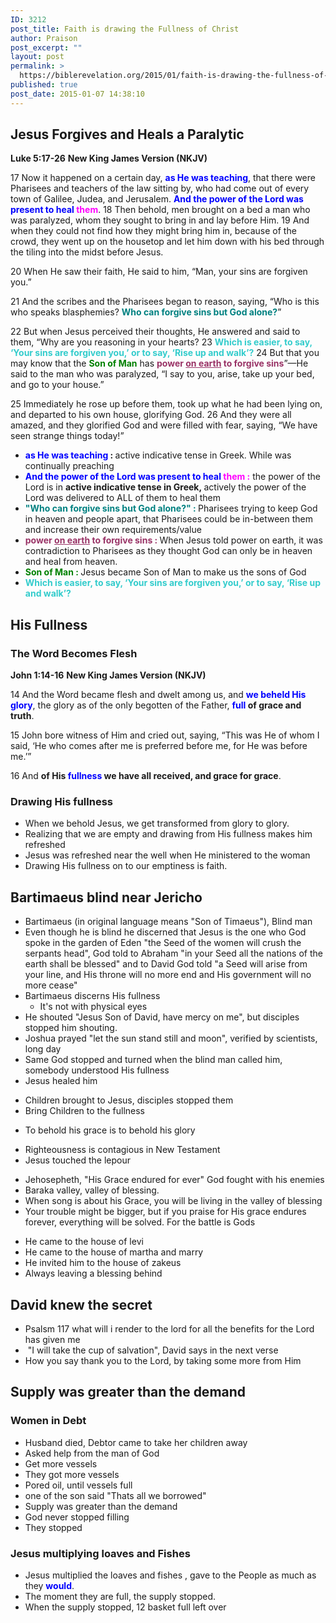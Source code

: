 ```yaml
---
ID: 3212
post_title: Faith is drawing the Fullness of Christ
author: Praison
post_excerpt: ""
layout: post
permalink: >
  https://biblerevelation.org/2015/01/faith-is-drawing-the-fullness-of-christ/
published: true
post_date: 2015-01-07 14:38:10
---
```

<h2>Jesus Forgives and Heals a Paralytic</h2>
<strong>Luke 5:17-26</strong>
<strong> New King James Version (NKJV)</strong>

17 Now it happened on a certain day, <span style="color: #0000ff;"><strong>as He was teaching</strong></span>, that there were Pharisees and teachers of the law sitting by, who had come out of every town of Galilee, Judea, and Jerusalem. <span style="color: #0000ff;"><strong>And the power of the Lord was present to heal <span style="color: #ff00ff;">them</span></strong></span>. 18 Then behold, men brought on a bed a man who was paralyzed, whom they sought to bring in and lay before Him. 19 And when they could not find how they might bring him in, because of the crowd, they went up on the housetop and let him down with his bed through the tiling into the midst before Jesus.

20 When He saw their faith, He said to him, “Man, your sins are forgiven you.”

21 And the scribes and the Pharisees began to reason, saying, “Who is this who speaks blasphemies? <span style="color: #008080;"><strong>Who can forgive sins but God alone?</strong></span>”

22 But when Jesus perceived their thoughts, He answered and said to them, “Why are you reasoning in your hearts? 23 <strong><span style="color: #33cccc;">Which is easier, to say, ‘Your sins are forgiven you,’ or to say, ‘Rise up and walk’?</span></strong> 24 But that you may know that the <span style="color: #008000;"><strong>Son of Man</strong></span> has <span style="color: #993366;"><strong>power <span style="text-decoration: underline;">on earth</span> to forgive sins</strong></span>”—He said to the man who was paralyzed, “I say to you, arise, take up your bed, and go to your house.”

25 Immediately he rose up before them, took up what he had been lying on, and departed to his own house, glorifying God. 26 And they were all amazed, and they glorified God and were filled with fear, saying, “We have seen strange things today!”
<ul>
	<li><strong><span style="color: #0000ff;">as He was teaching</span> : </strong>active indicative tense in Greek. While was continually preaching</li>
	<li><strong><span style="color: #0000ff;">And the power of the Lord was present to heal</span> <span style="color: #ff00ff;">them :</span></strong> the power of the Lord is in <strong>active indicative tense in Greek, </strong>actively the power of the Lord was delivered to ALL of them to heal them</li>
	<li><strong><span style="color: #008080;">"Who can forgive sins but God alone?" :</span> </strong>Pharisees trying to keep God in heaven and people apart, that Pharisees could be in-between them and increase their own requirements/value</li>
	<li><span style="color: #993366;"><strong>power <span style="text-decoration: underline;">on earth</span> to forgive sins : </strong></span>When Jesus told power on earth, it was contradiction to Pharisees as they thought God can only be in heaven and heal from heaven.</li>
	<li><span style="color: #008000;"><strong>Son of Man : </strong></span>Jesus became Son of Man to make us the sons of God</li>
	<li><span style="color: #33cccc;"><strong>Which is easier, to say, ‘Your sins are forgiven you,’ or to say, ‘Rise up and walk’?</strong></span></li>
</ul>
<h2>His Fullness</h2>
<h3>The Word Becomes Flesh</h3>
<strong>John 1:14-16</strong>
<strong> New King James Version (NKJV)</strong>

14 And the Word became flesh and dwelt among us, and <span style="color: #0000ff;"><strong>we beheld His glory</strong></span>, the glory as of the only begotten of the Father, <strong><span style="color: #0000ff;">full</span> of grace and truth</strong>.

15 John bore witness of Him and cried out, saying, “This was He of whom I said, ‘He who comes after me is preferred before me, for He was before me.’”

16 And <strong>of His <span style="color: #0000ff;">fullness</span> we have all received, and grace for grace</strong>.
<h3>Drawing His fullness</h3>
<ul>
	<li>When we behold Jesus, we get transformed from glory to glory.</li>
	<li>Realizing that we are empty and drawing from His fullness makes him refreshed</li>
	<li>Jesus was refreshed near the well when He ministered to the woman</li>
	<li>Drawing His fullness on to our emptiness is faith.</li>
</ul>
<h2>Bartimaeus blind near Jericho</h2>
<ul>
	<li>Bartimaeus (in original language means "Son of Timaeus"), Blind man</li>
	<li>Even though he is blind he discerned that Jesus is the one who God spoke in the garden of Eden "the Seed of the women will crush the serpants head", God told to Abraham "in your Seed all the nations of the earth shall be blessed" and to David God told "a Seed will arise from your line, and His throne will no more end and His government will no more cease"</li>
	<li>Bartimaeus discerns His fullness
<ul>
	<li>It's not with physical eyes</li>
</ul>
</li>
	<li>He shouted "Jesus Son of David, have mercy on me", but disciples stopped him shouting.</li>
	<li>Joshua prayed "let the sun stand still and moon", verified by scientists, long day</li>
	<li>Same God stopped and turned when the blind man called him, somebody understood His fullness</li>
	<li>Jesus healed him</li>
</ul>
<ul>
	<li>Children brought to Jesus, disciples stopped them</li>
	<li>Bring Children to the fullness</li>
</ul>
<ul>
	<li>To behold his grace is to behold his glory</li>
</ul>
<ul>
	<li>Righteousness is contagious in New Testament</li>
	<li>Jesus touched the lepour</li>
</ul>
<ul>
	<li>Jehosepheth, "His Grace endured for ever" God fought with his enemies</li>
	<li>Baraka valley, valley of blessing.</li>
	<li>When song is about his Grace, you will be living in the valley of blessing</li>
	<li>Your trouble might be bigger, but if you praise for His grace endures forever, everything will be solved. For the battle is Gods</li>
</ul>
<ul>
	<li>He came to the house of levi</li>
	<li>He came to the house of martha and marry</li>
	<li>He invited him to the house of zakeus</li>
	<li>Always leaving a blessing behind</li>
</ul>
<h2>David knew the secret</h2>
<ul>
	<li>Psalsm 117 what will i render to the lord for all the benefits for the Lord has given me</li>
	<li> "I will take the cup of salvation", David says in the next verse</li>
	<li>How you say thank you to the Lord, by taking some more from Him</li>
</ul>
<h2>Supply was greater than the demand</h2>
<h3>Women in Debt</h3>
<ul>
	<li>Husband died, Debtor came to take her children away</li>
	<li>Asked help from the man of God</li>
	<li>Get more vessels</li>
	<li>They got more vessels</li>
	<li>Pored oil, until vessels full</li>
	<li>one of the son said "Thats all we borrowed"</li>
	<li>Supply was greater than the demand</li>
	<li>God never stopped filling</li>
	<li>They stopped</li>
</ul>
<h3>Jesus multiplying loaves and Fishes</h3>
<ul>
	<li>Jesus multiplied the loaves and fishes , gave to the People as much as they <span style="color: #0000ff;"><strong>would</strong></span>.</li>
	<li>The moment they are full, the supply stopped.</li>
	<li>When the supply stopped, 12 basket full left over</li>
</ul>